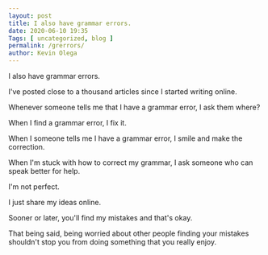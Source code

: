 ```yaml
--- 
layout: post 
title: I also have grammar errors.
date: 2020-06-10 19:35
Tags: [ uncategorized, blog ]
permalink: /grerrors/ 
author: Kevin Olega 
--- 
```

I also have grammar errors.

I've posted close to a thousand articles since I started writing online.

Whenever someone tells me that I have a grammar error, I ask them where?

When I find a grammar error, I fix it.

When I someone tells me I have a grammar error, I smile and make the correction.

When I'm stuck with how to correct my grammar, I ask someone who can speak better for help.

I'm not perfect.

I just share my ideas online.

Sooner or later, you'll find my mistakes and that's okay.

That being said, being worried about other people finding your mistakes shouldn't stop you from doing something that you really enjoy.